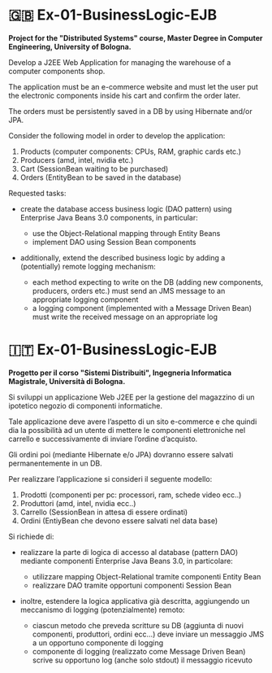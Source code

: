 # :gb: Ex-01-BusinessLogic-EJB
**Project for the "Distributed Systems" course, Master Degree in Computer Engineering, University of Bologna.**

Develop a J2EE Web Application for managing the warehouse of a computer components shop.

The application must be an e-commerce website and must let the user put the electronic components inside his cart and confirm the order later.

The orders must be persistently saved in a DB by using Hibernate and/or JPA.

Consider the following model in order to develop the application:
1. Products (computer components: CPUs, RAM, graphic cards etc.)
2. Producers (amd, intel, nvidia etc.)
3. Cart (SessionBean waiting to be purchased)
4. Orders (EntityBean to be saved in the database)

Requested tasks:
-  create the database access business logic (DAO pattern) using Enterprise Java Beans 3.0 components, in particular:
   + use the Object-Relational mapping through Entity Beans
   + implement DAO using Session Bean components

-  additionally, extend the described business logic by adding a (potentially) remote logging mechanism:
   + each method expecting to write on the DB (adding new components, producers, orders etc.) must send an JMS message to an appropriate logging component
   + a logging component (implemented with a Message Driven Bean) must write the received message on an appropriate log


# :it: Ex-01-BusinessLogic-EJB
**Progetto per il corso "Sistemi Distribuiti", Ingegneria Informatica Magistrale, Università di Bologna.**

Si sviluppi un applicazione Web J2EE per la gestione del magazzino di un ipotetico negozio di componenti informatiche.

Tale applicazione deve avere l’aspetto di un sito e-commerce e che quindi dia la possibilità ad un utente di mettere le componenti elettroniche nel carrello e successivamente di inviare l’ordine d’acquisto.

Gli ordini poi (mediante Hibernate e/o JPA) dovranno essere salvati permanentemente in un DB.

Per realizzare l’applicazione si consideri il seguente modello:
1. Prodotti (componenti per pc: processori, ram, schede video ecc..)
2. Produttori (amd, intel, nvidia ecc..)
3. Carrello (SessionBean in attesa di essere ordinati)
4. Ordini (EntiyBean che devono essere salvati nel data base)

Si richiede di:
-  realizzare la parte di logica di accesso al database (pattern DAO) mediante componenti Enterprise Java Beans 3.0, in particolare:
   + utilizzare mapping Object-Relational tramite componenti Entity Bean
   + realizzare DAO tramite opportuni componenti Session Bean

-  inoltre, estendere la logica applicativa già descritta, aggiungendo un meccanismo di logging (potenzialmente) remoto:
   + ciascun metodo che preveda scritture su DB (aggiunta di nuovi componenti, produttori, ordini ecc…) deve inviare un messaggio JMS a un opportuno componente di logging
   + componente di logging (realizzato come Message Driven Bean) scrive su opportuno log (anche solo stdout) il messaggio ricevuto
